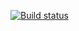 [![Build status](https://ci.appveyor.com/api/projects/status/0w2p4656ldhvso70?svg=true)](https://ci.appveyor.com/project/SMarinichev/pattern1)
